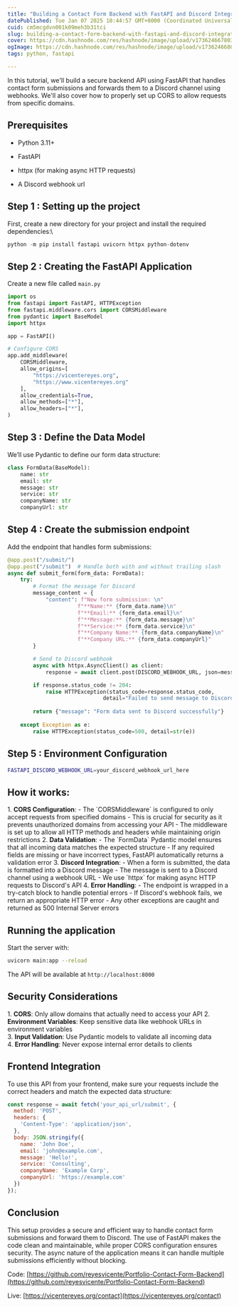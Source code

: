 ```yaml
---
title: "Building a Contact Form Backend with FastAPI and Discord Integration"
datePublished: Tue Jan 07 2025 10:44:57 GMT+0000 (Coordinated Universal Time)
cuid: cm5mcgdvn001k09meh3b31tci
slug: building-a-contact-form-backend-with-fastapi-and-discord-integration
cover: https://cdn.hashnode.com/res/hashnode/image/upload/v1736246678031/bce191aa-19fd-4927-989b-77f6026ed288.webp
ogImage: https://cdn.hashnode.com/res/hashnode/image/upload/v1736246680699/7b84e0fa-d5ea-4877-833b-c703ec17c71b.webp
tags: python, fastapi

---
```


In this tutorial, we'll build a secure backend API using FastAPI that handles contact form submissions and forwards them to a Discord channel using webhooks. We'll also cover how to properly set up CORS to allow requests from specific domains.

## Prerequisites

* Python 3.11+
    
* FastAPI
    
* httpx (for making async HTTP requests)
    
* A Discord webhook url
    

## Step 1 : Setting up the project

First, create a new directory for your project and install the required dependencies:\\

```python
python -m pip install fastapi uvicorn httpx python-dotenv
```

## Step 2 : Creating the FastAPI Application

Create a new file called `main.py`

```python
import os
from fastapi import FastAPI, HTTPException
from fastapi.middleware.cors import CORSMiddleware
from pydantic import BaseModel
import httpx

app = FastAPI()

# Configure CORS
app.add_middleware(
    CORSMiddleware,
    allow_origins=[
        "https://vicentereyes.org",
        "https://www.vicentereyes.org"
    ],
    allow_credentials=True,
    allow_methods=["*"],
    allow_headers=["*"],
)
```

## Step 3 : Define the Data Model

We’ll use Pydantic to define our form data structure:

```python
class FormData(BaseModel):
    name: str
    email: str
    message: str
    service: str
    companyName: str
    companyUrl: str
```

## Step 4 : Create the submission endpoint

Add the endpoint that handles form submissions:

```python
@app.post("/submit/")
@app.post("/submit")  # Handle both with and without trailing slash
async def submit_form(form_data: FormData):
    try:
        # Format the message for Discord
        message_content = {
            "content": f"New form submission: \n"
                      f"**Name:** {form_data.name}\n"
                      f"**Email:** {form_data.email}\n"
                      f"**Message:** {form_data.message}\n"
                      f"**Service:** {form_data.service}\n"
                      f"**Company Name:** {form_data.companyName}\n"
                      f"**Company URL:** {form_data.companyUrl}"
        }

        # Send to Discord webhook
        async with httpx.AsyncClient() as client:
            response = await client.post(DISCORD_WEBHOOK_URL, json=message_content)

        if response.status_code != 204:
            raise HTTPException(status_code=response.status_code, 
                              detail="Failed to send message to Discord")
        
        return {"message": "Form data sent to Discord successfully"}
    
    except Exception as e:
        raise HTTPException(status_code=500, detail=str(e))
```

## Step 5 : Environment Configuration

```bash
FASTAPI_DISCORD_WEBHOOK_URL=your_discord_webhook_url_here
```

## How it works:

1\. **CORS Configuration**: - The \`CORSMiddleware\` is configured to only accept requests from specified domains - This is crucial for security as it prevents unauthorized domains from accessing your API - The middleware is set up to allow all HTTP methods and headers while maintaining origin restrictions 2. **Data Validation**: - The \`FormData\` Pydantic model ensures that all incoming data matches the expected structure - If any required fields are missing or have incorrect types, FastAPI automatically returns a validation error 3. **Discord Integration**: - When a form is submitted, the data is formatted into a Discord message - The message is sent to a Discord channel using a webhook URL - We use \`httpx\` for making async HTTP requests to Discord's API 4. **Error Handling**: - The endpoint is wrapped in a try-catch block to handle potential errors - If Discord's webhook fails, we return an appropriate HTTP error - Any other exceptions are caught and returned as 500 Internal Server errors

## Running the application

Start the server with:

```bash
uvicorn main:app --reload
```

The API will be available at `http://localhost:8000`

## Security Considerations

1\. **CORS**: Only allow domains that actually need to access your API 2. **Environment Variables**: Keep sensitive data like webhook URLs in environment variables  
3\. **Input Validation**: Use Pydantic models to validate all incoming data  
4\. **Error Handling**: Never expose internal error details to clients

## Frontend Integration

To use this API from your frontend, make sure your requests include the correct headers and match the expected data structure:

```javascript
const response = await fetch('your_api_url/submit', {
  method: 'POST',
  headers: {
    'Content-Type': 'application/json',
  },
  body: JSON.stringify({
    name: 'John Doe',
    email: 'john@example.com',
    message: 'Hello!',
    service: 'Consulting',
    companyName: 'Example Corp',
    companyUrl: 'https://example.com'
  })
});
```

## Conclusion

This setup provides a secure and efficient way to handle contact form submissions and forward them to Discord. The use of FastAPI makes the code clean and maintainable, while proper CORS configuration ensures security. The async nature of the application means it can handle multiple submissions efficiently without blocking.

Code: [https://github.com/reyesvicente/Portfolio-Contact-Form-Backend](https://github.com/reyesvicente/Portfolio-Contact-Form-Backend)

Live: [https://vicentereyes.org/contact](https://vicentereyes.org/contact)